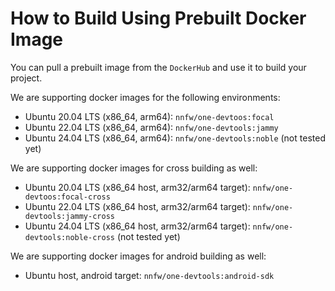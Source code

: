 # How to Build Using Prebuilt Docker Image

You can pull a prebuilt image from the `DockerHub` and use it to build your project.

We are supporting docker images for the following environments:
- Ubuntu 20.04 LTS (x86_64, arm64): `nnfw/one-devtoos:focal`
- Ubuntu 22.04 LTS (x86_64, arm64): `nnfw/one-devtools:jammy`
- Ubuntu 24.04 LTS (x86_64, arm64): `nnfw/one-devtools:noble` (not tested yet)

We are supporting docker images for cross building as well:
- Ubuntu 20.04 LTS (x86_64 host, arm32/arm64 target): `nnfw/one-devtoos:focal-cross`
- Ubuntu 22.04 LTS (x86_64 host, arm32/arm64 target): `nnfw/one-devtools:jammy-cross`
- Ubuntu 24.04 LTS (x86_64 host, arm32/arm64 target): `nnfw/one-devtools:noble-cross` (not tested yet)

We are supporting docker images for android building as well:
- Ubuntu host, android target: `nnfw/one-devtools:android-sdk`
